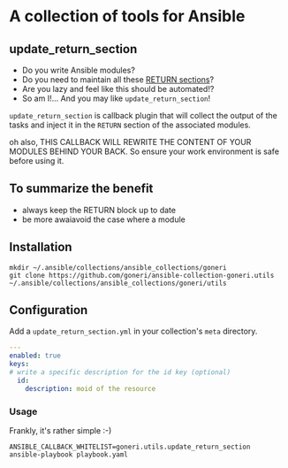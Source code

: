 # A collection of tools for Ansible

## update_return_section

- Do you write Ansible modules?
- Do you need to maintain all these [RETURN sections](https://docs.ansible.com/ansible/latest/dev_guide/developing_modules_documenting.html#documentation-block)?
- Are you lazy and feel like this should be automated!?
- So am I!... And you may like `update_return_section`!

`update_return_section` is callback plugin that will collect the output of the tasks and inject it in the `RETURN` section of the associated modules. 

oh also, THIS CALLBACK WILL REWRITE THE CONTENT OF YOUR MODULES BEHIND YOUR BACK. So ensure your work environment is safe before using it.

## To summarize the benefit

- always keep the RETURN block up to date
- be more awaiavoid the case where a module

## Installation

```shell
mkdir ~/.ansible/collections/ansible_collections/goneri
git clone https://github.com/goneri/ansible-collection-goneri.utils  ~/.ansible/collections/ansible_collections/goneri/utils
```

## Configuration

Add a `update_return_section.yml` in your collection's `meta` directory.

```yaml
---
enabled: true
keys:
# write a specific description for the id key (optional)
  id:
    description: moid of the resource
```

### Usage

Frankly, it's rather simple :-)

```shell:
ANSIBLE_CALLBACK_WHITELIST=goneri.utils.update_return_section
ansible-playbook playbook.yaml
```
